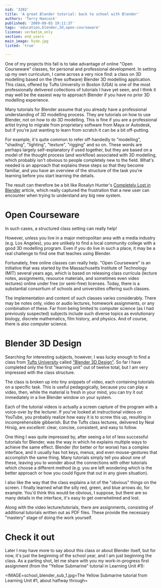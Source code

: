 ```yaml
---
nid: '3202'
title: 'A great Blender tutorial: back to school with Blender'
authors: 'Terry Hancock'
published: '2009-09-03 19:11:37'
tags: 'education,blender,3d,open-courseware'
license: verbatim_only
section: end_users
main_image: hide.jpg
listed: 'true'

---
```

<!--Back to school with Blender-->

One of my projects this fall is to take advantage of online "Open Courseware" classes, for personal and professional development. In setting up my own curriculum, I came across a very nice find: a class on 3D modelling based on the (free software) Blender 3D modelling application. This class, offered by Tufts University in Boston (USA) is one of the most professionally delivered collections of tutorials I have yet seen, and I think it may well be the easiest way to approach Blender if you have no prior 3D modelling experience.

<!--break-->

Many tutorials for Blender assume that you already have a professional understanding of 3D modelling process. They are tutorials on how to use Blender, not on how to do 3D modelling. This is fine if you are a professional artist trying to migrate from proprietary software from Maya or Autodesk, but if you're just wanting to learn from scratch it can be a bit off-putting.

For example, it's quite common to refer off-handedly to "modelling", "shading", "lighting", "texture", "rigging" and so on. These words are perhaps largely self-explanatory if used together, but they are based on a model of the thought process (and workflow) associated with 3D modelling, which probably isn't obvious to people completely new to the field. What's needed is an approach that explains these steps so that they become familiar, and you have an overview of the structure of the task you're learning before you start learning the details.

The result can therefore be a bit like Rosalyn Hunter's [Completely Lost in Blender](http://www.freesoftwaremagazine.com/node/1614) article, which really captured the frustration that a new user can encounter when trying to understand any big new system.

# Open Courseware

In such cases, a structured class setting can really help!

However, unless you live in a major metropolitan area with a media industry (e.g. Los Angeles), you are unlikely to find a local community college with a good 3D modelling program. Even if you do live in such a place, it may be a real challenge to find one that teaches using Blender.

Fortunately, free online classes can really help. "Open Courseware" is an initiative that was started by the Massachusetts Institute of Technology (MIT) several years ago, which is based on releasing class curricula (lecture notes, assignments, resource materials, and sometimes even video lectures) online under free (or semi-free) licenses. Today, there is a substantial consortium of schools and universities offering such classes.

The implementation and content of such classes varies considerably. There may be notes only, video or audio lectures, homework assignments, or any combination of these. Far from being limited to computer science (as I had previously suspected) subjects include such diverse topics as evolutionary biology, discrete mathematics, film history, and physics. And of course, there is also computer science.

# Blender 3D Design

Searching for interesting subjects, however, I was lucky enough to find a class from [Tufts University](http://tufts.edu/) called ["Blender 3D Design"](http://ocw.tufts.edu/Course/57/Coursehome). So far I have completed only the first "learning unit" out of twelve total, but I am very impressed with the class structure.

The class is broken up into tiny snippets of video, each containing tutorials on a specific task. This is useful pedagogically, because you can play a video, then, while the material is fresh in your mind, you can try it out immediately in a live Blender window on your system.

Each of the tutorial videos is actually a screen capture of the program with a voice-over by the lecturer. If you've looked at instructional videos on YouTube, you probably realize how easy it is to screw this up, resulting in incomprehensible gibberish. But the Tufts class lectures, delivered by Neal Hirsig, are _excellent_: clear, concise, consistent, and easy to follow.

One thing I was quite impressed by, after seeing a lot of less successful tutorials for Blender, was the way in which he explains multiple ways to achieve the same effect. Blender (for better or for worse) has a complex interface, and it usually has hot keys, menus, and even mouse-gestures that accomplish the same thing. Many tutorials simply tell you about one of these, leaving you to wonder about the connections with other tutorials which choose a different method (e.g. you are left wondering which is the better approach or how you could figure that out in any given situation).

I also like the way that the class explains a lot of the "obvious" things on the screen. I finally learned what the silly red, green, and blue arrows do, for example. You'd think this would be obvious, I suppose, but there are so many details in the interface, it's easy to get overwhelmed and lost.

Along with the video lecture/tutorials, there are assignments, consisting of additional tutorials written out as PDF files. These provide the necessary "mastery" stage of doing the work yourself.

# Check it out

Later I may have more to say about this class or about Blender itself, but for now, it's just the beginning of the school year, and I am just beginning the class. As a parting shot, let me share with you my work-in-progress first assignment (from the "Yellow Submarine" tutorial in Learning Unit #1):

=IMAGE=school_blender_sub_1.jpg=The Yellow Submarine tutorial from Learning Unit #1, about halfway through=
